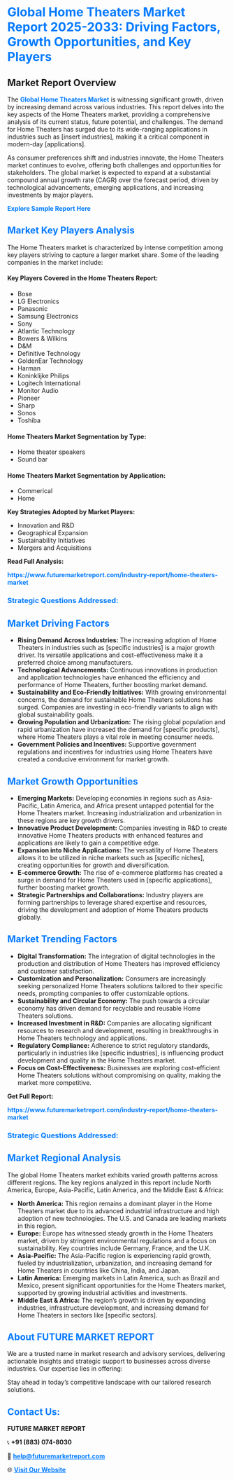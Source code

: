 <h1 style="color: #007BFF;">Global Home Theaters Market Report 2025-2033: Driving Factors, Growth Opportunities, and Key Players</h1>

<section id="overview">
<h2>Market Report Overview</h2>
<p>The <a href="https://www.futuremarketreport.com/industry-report/home-theaters-market" style="color: #007BFF; text-decoration: none;"><strong>Global Home Theaters Market</strong></a> is witnessing significant growth, driven by increasing demand across various industries. This report delves into the key aspects of the Home Theaters market, providing a comprehensive analysis of its current status, future potential, and challenges. The demand for Home Theaters has surged due to its wide-ranging applications in industries such as [insert industries], making it a critical component in modern-day [applications].</p>
<p>As consumer preferences shift and industries innovate, the Home Theaters market continues to evolve, offering both challenges and opportunities for stakeholders. The global market is expected to expand at a substantial compound annual growth rate (CAGR) over the forecast period, driven by technological advancements, emerging applications, and increasing investments by major players.</p>
</section>

<section id="overview">
<p><a href="https://www.futuremarketreport.com/request-sample/reportId=115209" style="color: #007BFF; text-decoration: none;"><strong>Explore Sample Report Here</strong></a></p>
</section>

<section id="key-players">
<h2 style="color: #007BFF;">Market Key Players Analysis</h2>
<p>The Home Theaters market is characterized by intense competition among key players striving to capture a larger market share. Some of the leading companies in the market include:</p>
<h4>Key Players Covered in the Home Theaters Report:</h4>
<ul><li>Bose</li><li>LG Electronics</li><li>Panasonic</li><li>Samsung Electronics</li><li>Sony</li><li>Atlantic Technology</li><li>Bowers &amp; Wilkins</li><li>D&amp;M</li><li>Definitive Technology</li><li>GoldenEar Technology</li><li>Harman</li><li>Koninklijke Philips</li><li>Logitech International</li><li>Monitor Audio</li><li>Pioneer</li><li>Sharp</li><li>Sonos</li><li>Toshiba</li></ul>
<h4>Home Theaters Market Segmentation by Type:</h4>
<ul><li>Home theater speakers</li><li>Sound bar</li></ul>

<h4>Home Theaters Market Segmentation by Application:</h4>
<ul><li>Commerical</li><li>Home</li></ul>
<p><strong>Key Strategies Adopted by Market Players:</strong></p>
<ul>
<li>Innovation and R&D</li>
<li>Geographical Expansion</li>
<li>Sustainability Initiatives</li>
<li>Mergers and Acquisitions</li>
</ul>
</section>

<section>
<p><strong>Read Full Analysis: </strong></p><a href="https://www.futuremarketreport.com/industry-report/home-theaters-market" style="color: #007BFF; text-decoration: none;"><strong>https://www.futuremarketreport.com/industry-report/home-theaters-market</strong></a>
<h3 style="color: #007BFF;">Strategic Questions Addressed:</h3>
</section>

<section id="driving-factors">
<h2 style="color: #007BFF;">Market Driving Factors</h2>
<ul>
<li><strong>Rising Demand Across Industries:</strong> The increasing adoption of Home Theaters in industries such as [specific industries] is a major growth driver. Its versatile applications and cost-effectiveness make it a preferred choice among manufacturers.</li>
<li><strong>Technological Advancements:</strong> Continuous innovations in production and application technologies have enhanced the efficiency and performance of Home Theaters, further boosting market demand.</li>
<li><strong>Sustainability and Eco-Friendly Initiatives:</strong> With growing environmental concerns, the demand for sustainable Home Theaters solutions has surged. Companies are investing in eco-friendly variants to align with global sustainability goals.</li>
<li><strong>Growing Population and Urbanization:</strong> The rising global population and rapid urbanization have increased the demand for [specific products], where Home Theaters plays a vital role in meeting consumer needs.</li>
<li><strong>Government Policies and Incentives:</strong> Supportive government regulations and incentives for industries using Home Theaters have created a conducive environment for market growth.</li>
</ul>
</section>

<section id="growth-opportunities">
<h2 style="color: #007BFF;">Market Growth Opportunities</h2>
<ul>
<li><strong>Emerging Markets:</strong> Developing economies in regions such as Asia-Pacific, Latin America, and Africa present untapped potential for the Home Theaters market. Increasing industrialization and urbanization in these regions are key growth drivers.</li>
<li><strong>Innovative Product Development:</strong> Companies investing in R&D to create innovative Home Theaters products with enhanced features and applications are likely to gain a competitive edge.</li>
<li><strong>Expansion into Niche Applications:</strong> The versatility of Home Theaters allows it to be utilized in niche markets such as [specific niches], creating opportunities for growth and diversification.</li>
<li><strong>E-commerce Growth:</strong> The rise of e-commerce platforms has created a surge in demand for Home Theaters used in [specific applications], further boosting market growth.</li>
<li><strong>Strategic Partnerships and Collaborations:</strong> Industry players are forming partnerships to leverage shared expertise and resources, driving the development and adoption of Home Theaters products globally.</li>
</ul>
</section>

<section id="trending-factors">
<h2 style="color: #007BFF;">Market Trending Factors</h2>
<ul>
<li><strong>Digital Transformation:</strong> The integration of digital technologies in the production and distribution of Home Theaters has improved efficiency and customer satisfaction.</li>
<li><strong>Customization and Personalization:</strong> Consumers are increasingly seeking personalized Home Theaters solutions tailored to their specific needs, prompting companies to offer customizable options.</li>
<li><strong>Sustainability and Circular Economy:</strong> The push towards a circular economy has driven demand for recyclable and reusable Home Theaters solutions.</li>
<li><strong>Increased Investment in R&D:</strong> Companies are allocating significant resources to research and development, resulting in breakthroughs in Home Theaters technology and applications.</li>
<li><strong>Regulatory Compliance:</strong> Adherence to strict regulatory standards, particularly in industries like [specific industries], is influencing product development and quality in the Home Theaters market.</li>
<li><strong>Focus on Cost-Effectiveness:</strong> Businesses are exploring cost-efficient Home Theaters solutions without compromising on quality, making the market more competitive.</li>
</ul>
</section>

<section>
<p><strong>Get Full Report: </strong></p><a href="https://www.futuremarketreport.com/industry-report/home-theaters-market" style="color: #007BFF; text-decoration: none;"><strong>https://www.futuremarketreport.com/industry-report/home-theaters-market</strong></a>
<h3 style="color: #007BFF;">Strategic Questions Addressed:</h3>
</section>


<section id="regional-analysis">
<h2 style="color: #007BFF;">Market Regional Analysis</h2>
<p>The global Home Theaters market exhibits varied growth patterns across different regions. The key regions analyzed in this report include North America, Europe, Asia-Pacific, Latin America, and the Middle East & Africa:</p>
<ul>
<li><strong>North America:</strong> This region remains a dominant player in the Home Theaters market due to its advanced industrial infrastructure and high adoption of new technologies. The U.S. and Canada are leading markets in this region.</li>
<li><strong>Europe:</strong> Europe has witnessed steady growth in the Home Theaters market, driven by stringent environmental regulations and a focus on sustainability. Key countries include Germany, France, and the U.K.</li>
<li><strong>Asia-Pacific:</strong> The Asia-Pacific region is experiencing rapid growth, fueled by industrialization, urbanization, and increasing demand for Home Theaters in countries like China, India, and Japan.</li>
<li><strong>Latin America:</strong> Emerging markets in Latin America, such as Brazil and Mexico, present significant opportunities for the Home Theaters market, supported by growing industrial activities and investments.</li>
<li><strong>Middle East & Africa:</strong> The region’s growth is driven by expanding industries, infrastructure development, and increasing demand for Home Theaters in sectors like [specific sectors].</li>
</ul>
</section>

<footer>
<h2 style="color: #007BFF;">About FUTURE MARKET REPORT</h2>
<p>We are a trusted name in market research and advisory services, delivering actionable insights and strategic support to businesses across diverse industries. Our expertise lies in offering:</p>

<p>Stay ahead in today’s competitive landscape with our tailored research solutions.</p>

<h2 style="color: #007BFF;">Contact Us:</h2>
<p><strong>FUTURE MARKET REPORT</strong></p>
<p>📞 <strong>+91 (883) 074-8030</strong></p>
<p>📧 <strong><a href="mailto:help@futuremarketreport.com" style="color: #007BFF;">help@futuremarketreport.com</a></strong></p>
<p>🌐 <strong><a href="https://www.futuremarketreport.com/" style="color: #007BFF;">Visit Our Website</a></strong></p>
</footer>